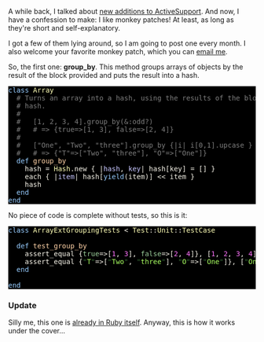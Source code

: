 A while back, I talked about <a href="/3-times-activesupport-3/">new additions to ActiveSupport</a>. And now, I have a confession to make: I like monkey patches! At least, as long as they're short and self-explanatory.

I got a few of them lying around, so I am going to post one every month. I also welcome your favorite monkey patch, which you can <a href="mailto:monkey@iain.nl">email me</a>.

So, the first one: <strong>group_by</strong>. This method groups arrays of objects by the result of the block provided and puts the result into a hash.
<pre style="background: #000000; color: #f6f3e8; font-family: Monaco, monospace" class="ir_black"><font color="#96cbfe">class</font>&nbsp;<font color="#ffffb6">Array</font>
&nbsp;&nbsp;<font color="#7c7c7c"># Turns an array into a hash, using the results of the block as keys for the</font>
&nbsp;&nbsp;<font color="#7c7c7c"># hash.</font>
&nbsp;&nbsp;<font color="#7c7c7c">#</font>
&nbsp;&nbsp;<font color="#7c7c7c">#&nbsp;&nbsp; [1, 2, 3, 4].group_by(&amp;:odd?)</font>
&nbsp;&nbsp;<font color="#7c7c7c">#&nbsp;&nbsp; # =&gt; {true=&gt;[1, 3], false=&gt;[2, 4]}</font>
&nbsp;&nbsp;<font color="#7c7c7c">#</font>
&nbsp;&nbsp;<font color="#7c7c7c">#&nbsp;&nbsp; [&quot;One&quot;, &quot;Two&quot;, &quot;three&quot;].group_by {|i| i[0,1].upcase }</font>
&nbsp;&nbsp;<font color="#7c7c7c">#&nbsp;&nbsp; # =&gt; {&quot;T&quot;=&gt;[&quot;Two&quot;, &quot;three&quot;], &quot;O&quot;=&gt;[&quot;One&quot;]}</font>
&nbsp;&nbsp;<font color="#96cbfe">def</font>&nbsp;<font color="#ffd2a7">group_by</font>
&nbsp;&nbsp;&nbsp;&nbsp;hash = <font color="#ffffb6">Hash</font>.new { |<font color="#c6c5fe">hash</font>, <font color="#c6c5fe">key</font>|&nbsp;hash[key] = []&nbsp;}
&nbsp;&nbsp;&nbsp;&nbsp;each { |<font color="#c6c5fe">item</font>|&nbsp;hash[<font color="#96cbfe">yield</font>(item)] &lt;&lt; item }
&nbsp;&nbsp;&nbsp;&nbsp;hash
&nbsp;&nbsp;<font color="#96cbfe">end</font>
<font color="#96cbfe">end</font></pre>

No piece of code is complete without tests, so this is it:

<pre style="background: #000000; color: #f6f3e8; font-family: Monaco, monospace" class="ir_black"><font color="#96cbfe">class</font>&nbsp;<font color="#ffffb6">ArrayExtGroupingTests</font>&nbsp;&lt; <font color="#ffffb6">Test</font>::<font color="#ffffb6">Unit</font>::<font color="#ffffb6">TestCase</font>

&nbsp;&nbsp;<font color="#96cbfe">def</font>&nbsp;<font color="#ffd2a7">test_group_by</font>
&nbsp;&nbsp;&nbsp;&nbsp;assert_equal {<font color="#99cc99">true</font>=&gt;[<font color="#ff73fd">1</font>, <font color="#ff73fd">3</font>], <font color="#99cc99">false</font>=&gt;[<font color="#ff73fd">2</font>, <font color="#ff73fd">4</font>]}, [<font color="#ff73fd">1</font>, <font color="#ff73fd">2</font>, <font color="#ff73fd">3</font>, <font color="#ff73fd">4</font>].group_by(&amp;<font color="#99cc99">:odd?</font>)
&nbsp;&nbsp;&nbsp;&nbsp;assert_equal {<font color="#336633">&quot;</font><font color="#a8ff60">T</font><font color="#336633">&quot;</font>=&gt;[<font color="#336633">&quot;</font><font color="#a8ff60">Two</font><font color="#336633">&quot;</font>, <font color="#336633">&quot;</font><font color="#a8ff60">three</font><font color="#336633">&quot;</font>], <font color="#336633">&quot;</font><font color="#a8ff60">O</font><font color="#336633">&quot;</font>=&gt;[<font color="#336633">&quot;</font><font color="#a8ff60">One</font><font color="#336633">&quot;</font>]}, [<font color="#336633">&quot;</font><font color="#a8ff60">One</font><font color="#336633">&quot;</font>, <font color="#336633">&quot;</font><font color="#a8ff60">Two</font><font color="#336633">&quot;</font>, <font color="#336633">&quot;</font><font color="#a8ff60">three</font><font color="#336633">&quot;</font>].group_by {|<font color="#c6c5fe">i</font>|&nbsp;i[<font color="#ff73fd">0</font>,<font color="#ff73fd">1</font>].upcase }
&nbsp;&nbsp;<font color="#96cbfe">end</font>

<font color="#96cbfe">end</font></pre>

<h3>Update</h3>

Silly me, this one is <a href="http://apidock.com/ruby/Enumerable/group_by">already in Ruby itself</a>. Anyway, this is how it works under the cover...
